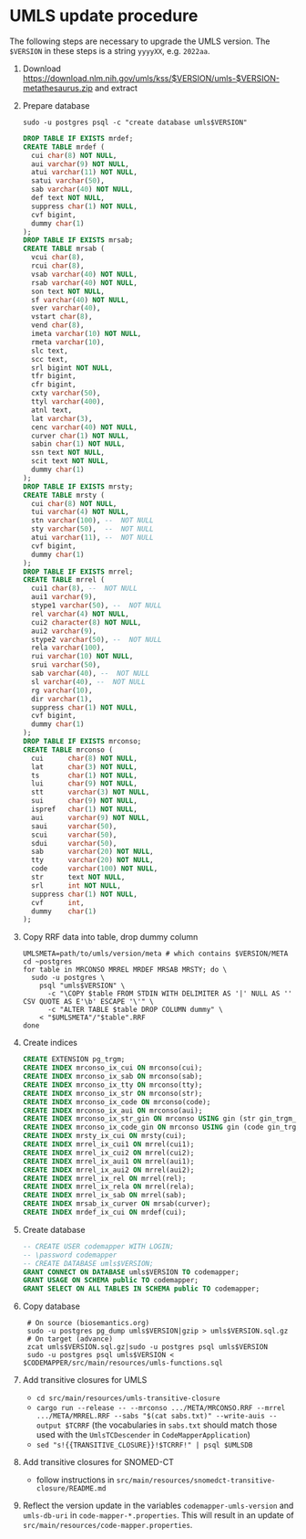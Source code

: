 # UMLS update procedure

The following steps are necessary to upgrade the UMLS version. The `$VERSION` in
these steps is a string `yyyyXX`, e.g. `2022aa`.

1. Download https://download.nlm.nih.gov/umls/kss/$VERSION/umls-$VERSION-metathesaurus.zip and extract
2. Prepare database
   ```shell
   sudo -u postgres psql -c "create database umls$VERSION"
   ```

   ```sql
   DROP TABLE IF EXISTS mrdef;
   CREATE TABLE mrdef (
     cui char(8) NOT NULL,
     aui varchar(9) NOT NULL,
     atui varchar(11) NOT NULL,
     satui varchar(50),
     sab varchar(40) NOT NULL,
     def text NOT NULL,
     suppress char(1) NOT NULL,
     cvf bigint,
     dummy char(1)
   );
   DROP TABLE IF EXISTS mrsab;
   CREATE TABLE mrsab (
     vcui char(8),
     rcui char(8),
     vsab varchar(40) NOT NULL,
     rsab varchar(40) NOT NULL,
     son text NOT NULL,
     sf varchar(40) NOT NULL,
     sver varchar(40),
     vstart char(8),
     vend char(8),
     imeta varchar(10) NOT NULL,
     rmeta varchar(10),
     slc text,
     scc text,
     srl bigint NOT NULL,
     tfr bigint,
     cfr bigint,
     cxty varchar(50),
     ttyl varchar(400),
     atnl text,
     lat varchar(3),
     cenc varchar(40) NOT NULL,
     curver char(1) NOT NULL,
     sabin char(1) NOT NULL,
     ssn text NOT NULL,
     scit text NOT NULL,
     dummy char(1)
   );
   DROP TABLE IF EXISTS mrsty;
   CREATE TABLE mrsty (
     cui char(8) NOT NULL,
     tui varchar(4) NOT NULL,
     stn varchar(100), --  NOT NULL
     sty varchar(50),  --  NOT NULL
     atui varchar(11), --  NOT NULL
     cvf bigint,
     dummy char(1)
   );
   DROP TABLE IF EXISTS mrrel;
   CREATE TABLE mrrel (
     cui1 char(8), --  NOT NULL
     aui1 varchar(9),
     stype1 varchar(50), --  NOT NULL
     rel varchar(4) NOT NULL,
     cui2 character(8) NOT NULL,
     aui2 varchar(9),
     stype2 varchar(50), --  NOT NULL
     rela varchar(100),
     rui varchar(10) NOT NULL,
     srui varchar(50),
     sab varchar(40), --  NOT NULL
     sl varchar(40), --  NOT NULL
     rg varchar(10),
     dir varchar(1),
     suppress char(1) NOT NULL,
     cvf bigint,
     dummy char(1)
   );
   DROP TABLE IF EXISTS mrconso;
   CREATE TABLE mrconso (
     cui      char(8) NOT NULL,
     lat      char(3) NOT NULL,
     ts       char(1) NOT NULL,
     lui      char(9) NOT NULL,
     stt      varchar(3) NOT NULL,
     sui      char(9) NOT NULL,
     ispref   char(1) NOT NULL,
     aui      varchar(9) NOT NULL,
     saui     varchar(50),
     scui     varchar(50),
     sdui     varchar(50),
     sab      varchar(20) NOT NULL,
     tty      varchar(20) NOT NULL,
     code     varchar(100) NOT NULL,
     str      text NOT NULL,
     srl      int NOT NULL,
     suppress char(1) NOT NULL,
     cvf      int,
     dummy    char(1)
   );
   ```
3. Copy RRF data into table, drop dummy column
   ```shell
   UMLSMETA=path/to/umls/version/meta # which contains $VERSION/META
   cd ~postgres
   for table in MRCONSO MRREL MRDEF MRSAB MRSTY; do \
     sudo -u postgres \
       psql "umls$VERSION" \
         -c "\COPY $table FROM STDIN WITH DELIMITER AS '|' NULL AS '' CSV QUOTE AS E'\b' ESCAPE '\'" \
         -c "ALTER TABLE $table DROP COLUMN dummy" \
       < "$UMLSMETA"/"$table".RRF
   done
   ```
4. Create indices
   ```sql
   CREATE EXTENSION pg_trgm;
   CREATE INDEX mrconso_ix_cui ON mrconso(cui);
   CREATE INDEX mrconso_ix_sab ON mrconso(sab);
   CREATE INDEX mrconso_ix_tty ON mrconso(tty);
   CREATE INDEX mrconso_ix_str ON mrconso(str);
   CREATE INDEX mrconso_ix_code ON mrconso(code);
   CREATE INDEX mrconso_ix_aui ON mrconso(aui);
   CREATE INDEX mrconso_ix_str_gin ON mrconso USING gin (str gin_trgm_ops);
   CREATE INDEX mrconso_ix_code_gin ON mrconso USING gin (code gin_trgm_ops);
   CREATE INDEX mrsty_ix_cui ON mrsty(cui);
   CREATE INDEX mrrel_ix_cui1 ON mrrel(cui1);
   CREATE INDEX mrrel_ix_cui2 ON mrrel(cui2);
   CREATE INDEX mrrel_ix_aui1 ON mrrel(aui1);
   CREATE INDEX mrrel_ix_aui2 ON mrrel(aui2);
   CREATE INDEX mrrel_ix_rel ON mrrel(rel);
   CREATE INDEX mrrel_ix_rela ON mrrel(rela);
   CREATE INDEX mrrel_ix_sab ON mrrel(sab);
   CREATE INDEX mrsab_ix_curver ON mrsab(curver);
   CREATE INDEX mrdef_ix_cui ON mrdef(cui);
   ```
5. Create database
   ```sql
   -- CREATE USER codemapper WITH LOGIN;
   -- \password codemapper
   -- CREATE DATABASE umls$VERSION;
   GRANT CONNECT ON DATABASE umls$VERSION TO codemapper;
   GRANT USAGE ON SCHEMA public TO codemapper;
   GRANT SELECT ON ALL TABLES IN SCHEMA public TO codemapper;
   ```
6. Copy database
   ```shell
    # On source (biosemantics.org)
    sudo -u postgres pg_dump umls$VERSION|gzip > umls$VERSION.sql.gz
    # On target (advance)
    zcat umls$VERSION.sql.gz|sudo -u postgres psql umls$VERSION
    sudo -u postgres psql umls$VERSION < $CODEMAPPER/src/main/resources/umls-functions.sql
    ```
7. Add transitive closures for UMLS
   - `cd src/main/resources/umls-transitive-closure`
   - `cargo run --release -- --mrconso .../META/MRCONSO.RRF --mrrel .../META/MRREL.RRF --sabs "$(cat sabs.txt)" --write-auis --output $TCRRF`
     (the vocabularies in `sabs.txt` should match those used with the `UmlsTCDescender` in `CodeMapperApplication`)
   - `sed "s!{{TRANSITIVE_CLOSURE}}!$TCRRF!" | psql $UMLSDB`
7. Add transitive closures for SNOMED-CT
   - follow instructions in `src/main/resources/snomedct-transitive-closure/README.md`
8. Reflect the version update in the variables `codemapper-umls-version` and
   `umls-db-uri` in `code-mapper-*.properties`. This will result in an update of
   `src/main/resources/code-mapper.properties`.
